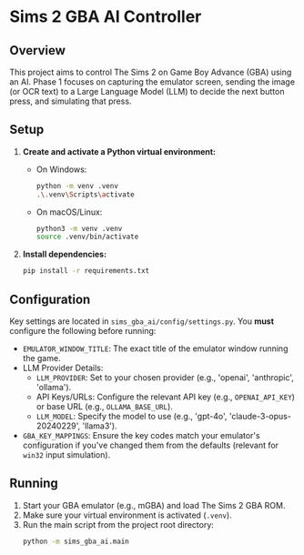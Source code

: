 # Sims 2 GBA AI Controller

## Overview

This project aims to control The Sims 2 on Game Boy Advance (GBA) using an AI. Phase 1 focuses on capturing the emulator screen, sending the image (or OCR text) to a Large Language Model (LLM) to decide the next button press, and simulating that press.

## Setup

1.  **Create and activate a Python virtual environment:**
    *   On Windows:
        ```bash
        python -m venv .venv
        .\.venv\Scripts\activate
        ```
    *   On macOS/Linux:
        ```bash
        python3 -m venv .venv
        source .venv/bin/activate
        ```

2.  **Install dependencies:**
    ```bash
    pip install -r requirements.txt
    ```

## Configuration

Key settings are located in `sims_gba_ai/config/settings.py`. You **must** configure the following before running:

*   `EMULATOR_WINDOW_TITLE`: The exact title of the emulator window running the game.
*   LLM Provider Details:
    *   `LLM_PROVIDER`: Set to your chosen provider (e.g., 'openai', 'anthropic', 'ollama').
    *   API Keys/URLs: Configure the relevant API key (e.g., `OPENAI_API_KEY`) or base URL (e.g., `OLLAMA_BASE_URL`).
    *   `LLM_MODEL`: Specify the model to use (e.g., 'gpt-4o', 'claude-3-opus-20240229', 'llama3').
*   `GBA_KEY_MAPPINGS`: Ensure the key codes match your emulator's configuration if you've changed them from the defaults (relevant for `win32` input simulation).

## Running

1.  Start your GBA emulator (e.g., mGBA) and load The Sims 2 GBA ROM.
2.  Make sure your virtual environment is activated (`.venv`).
3.  Run the main script from the project root directory:
    ```bash
    python -m sims_gba_ai.main
